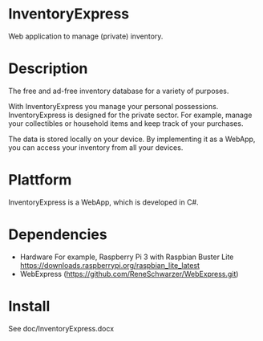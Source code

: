 # InventoryExpress
Web application to manage (private) inventory.

# Description
The free and ad-free inventory database for a variety of purposes. 

With InventoryExpress you manage your personal possessions. InventoryExpress is designed for the private sector. For example, manage your collectibles or household items and keep track of your purchases.

The data is stored locally on your device. By implementing it as a WebApp, you can access your inventory from all your devices.

# Plattform
InventoryExpress is a WebApp, which is developed in C#.

# Dependencies
- Hardware For example, Raspberry Pi 3 with Raspbian Buster Lite https://downloads.raspberrypi.org/raspbian_lite_latest
- WebExpress (https://github.com/ReneSchwarzer/WebExpress.git)

# Install 
See doc/InventoryExpress.docx
